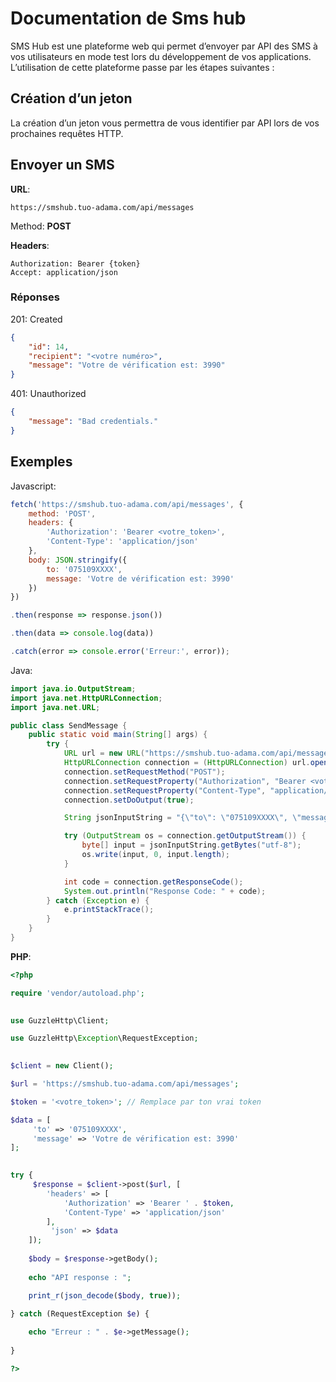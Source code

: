 Documentation de Sms hub
========================

SMS Hub est une plateforme web qui permet d’envoyer par API  des SMS à vos utilisateurs en mode test lors du développement de vos applications. L’utilisation de cette plateforme passe par les étapes suivantes :

Création d’un jeton
------------

La création d’un jeton vous permettra de vous identifier par API lors de vos prochaines requêtes HTTP.




Envoyer un SMS
------------

**URL**:

```text
https://smshub.tuo-adama.com/api/messages
```

Method: **POST**


**Headers**:

```text
Authorization: Bearer {token}
Accept: application/json
```

### Réponses

201: Created


```json
{
	"id": 14,
	"recipient": "<votre numéro>",
	"message": "Votre de vérification est: 3990"
}
```


401:  Unauthorized

```json
{
	"message": "Bad credentials."
}
```

Exemples
------------

Javascript:
```javascript
fetch('https://smshub.tuo-adama.com/api/messages', {
    method: 'POST',
    headers: {
        'Authorization': 'Bearer <votre_token>',
        'Content-Type': 'application/json'
    },
    body: JSON.stringify({ 
        to: '075109XXXX',
        message: 'Votre de vérification est: 3990'
    })
})

.then(response => response.json())

.then(data => console.log(data))

.catch(error => console.error('Erreur:', error));
```

Java:

```java
import java.io.OutputStream;
import java.net.HttpURLConnection;
import java.net.URL;

public class SendMessage {
    public static void main(String[] args) {
        try {
            URL url = new URL("https://smshub.tuo-adama.com/api/messages");
            HttpURLConnection connection = (HttpURLConnection) url.openConnection();
            connection.setRequestMethod("POST");
            connection.setRequestProperty("Authorization", "Bearer <votre_token>");
            connection.setRequestProperty("Content-Type", "application/json");
            connection.setDoOutput(true);

            String jsonInputString = "{\"to\": \"075109XXXX\", \"message\": \"Votre de vérification est: 3990\"}";

            try (OutputStream os = connection.getOutputStream()) {
                byte[] input = jsonInputString.getBytes("utf-8");
                os.write(input, 0, input.length);           
            }

            int code = connection.getResponseCode();
            System.out.println("Response Code: " + code);
        } catch (Exception e) {
            e.printStackTrace();
        }
    }
}
```


**PHP**:

```php
<?php

require 'vendor/autoload.php';

  
use GuzzleHttp\Client;

use GuzzleHttp\Exception\RequestException;

  
$client = new Client();

$url = 'https://smshub.tuo-adama.com/api/messages';

$token = '<votre_token>'; // Remplace par ton vrai token

$data = [
     'to' => '075109XXXX',
     'message' => 'Votre de vérification est: 3990'
];

  
try {
     $response = $client->post($url, [
        'headers' => [
            'Authorization' => 'Bearer ' . $token,
            'Content-Type' => 'application/json'
        ],
         'json' => $data
    ]);
    
    $body = $response->getBody();
    
    echo "API response : ";

    print_r(json_decode($body, true));

} catch (RequestException $e) {
    
    echo "Erreur : " . $e->getMessage();
    
}

?>
```


